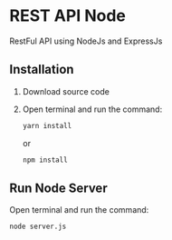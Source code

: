 # REST API Node

RestFul API using NodeJs and ExpressJs

## Installation

1. Download source code
2. Open terminal and run the command:

   ```bash
   yarn install
   ```
    or

    ```bash
    npm install
    ```


## Run Node Server

Open terminal and run the command:

```bash
node server.js
```

